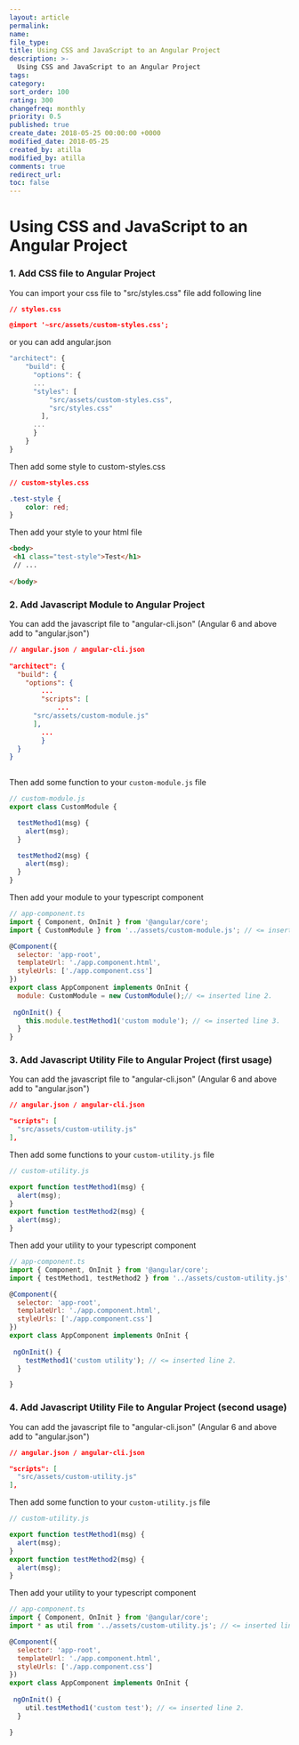 ```yaml
---
layout: article
permalink:
name:
file_type:
title: Using CSS and JavaScript to an Angular Project
description: >-
  Using CSS and JavaScript to an Angular Project
tags:  
category:  
sort_order: 100
rating: 300
changefreq: monthly
priority: 0.5
published: true
create_date: 2018-05-25 00:00:00 +0000
modified_date: 2018-05-25
created_by: atilla
modified_by: atilla
comments: true
redirect_url:
toc: false
---
```


# Using CSS and JavaScript to an Angular Project

### 1. Add CSS file to Angular Project

You can import  your css file to "src/styles.css" file
add following line

```json
// styles.css

@import '~src/assets/custom-styles.css';

```

or you can add angular.json 

```js
"architect": {
    "build": {
      "options": {
      ...
      "styles": [
          "src/assets/custom-styles.css",
          "src/styles.css"
        ],
      ...
      }
    }
}
```

Then add some style to custom-styles.css

```css
// custom-styles.css

.test-style {
    color: red;
}
```

Then add your style to your html file

```html
<body>
 <h1 class="test-style">Test</h1>
 // ...
 
</body>
```


### 2. Add Javascript Module to Angular Project

You can add the javascript file to "angular-cli.json" (Angular 6 and above add to "angular.json")

```json
// angular.json / angular-cli.json
 
"architect": {
  "build": {
	"options": {
	    ...
		"scripts": [
			...
      "src/assets/custom-module.js"
      ],
		...
		}
  }
}
 
```

Then add  some function to your `custom-module.js` file

```js
// custom-module.js
export class CustomModule {

  testMethod1(msg) {
    alert(msg);
  }

  testMethod2(msg) {
    alert(msg);
  }  
}
```

Then add your module to your typescript component

```js
// app-component.ts
import { Component, OnInit } from '@angular/core';
import { CustomModule } from '../assets/custom-module.js'; // <= inserted line 1.

@Component({
  selector: 'app-root',
  templateUrl: './app.component.html',
  styleUrls: ['./app.component.css']
})
export class AppComponent implements OnInit {
  module: CustomModule = new CustomModule();// <= inserted line 2.
 
 ngOnInit() {    
    this.module.testMethod1('custom module'); // <= inserted line 3.
  }
}

```

### 3. Add Javascript Utility  File to Angular Project (first usage)

You can add the javascript file to "angular-cli.json" (Angular 6 and above add to "angular.json")

```json
// angular.json / angular-cli.json

"scripts": [
  "src/assets/custom-utility.js"  
],
```

Then add some functions to your `custom-utility.js` file

```js
// custom-utility.js

export function testMethod1(msg) {
  alert(msg);
}
export function testMethod2(msg) {
  alert(msg);
}

```
Then add your utility to your typescript component

```js
// app-component.ts
import { Component, OnInit } from '@angular/core';
import { testMethod1, testMethod2 } from '../assets/custom-utility.js'; // <= inserted line 1.

@Component({
  selector: 'app-root',
  templateUrl: './app.component.html',
  styleUrls: ['./app.component.css']
})
export class AppComponent implements OnInit {   
 
 ngOnInit() {    
    testMethod1('custom utility'); // <= inserted line 2.
  }

}
```


### 4. Add Javascript Utility  File to Angular Project (second usage)

You can add the javascript file to "angular-cli.json" (Angular 6 and above add to "angular.json")

```json
// angular.json / angular-cli.json

"scripts": [
  "src/assets/custom-utility.js"  
],
```

Then add some function to your `custom-utility.js` file

```js
// custom-utility.js

export function testMethod1(msg) {
  alert(msg);
}
export function testMethod2(msg) {
  alert(msg);
}

```
Then add your utility to your typescript component

```js
// app-component.ts
import { Component, OnInit } from '@angular/core';
import * as util from '../assets/custom-utility.js'; // <= inserted line 1.

@Component({
  selector: 'app-root',
  templateUrl: './app.component.html',
  styleUrls: ['./app.component.css']
})
export class AppComponent implements OnInit {   
 
 ngOnInit() {    
    util.testMethod1('custom test'); // <= inserted line 2.
  }

}
```

